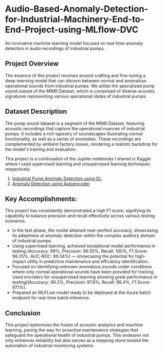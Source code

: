 # Audio-Based-Anomaly-Detection-for-Industrial-Machinery-End-to-End-Project-using-MLflow-DVC
An innovative machine learning model focused on real-time anomaly detection in audio recordings of industrial pumps.

## Project Overview
The essence of this project revolves around crafting and fine-tuning a deep-learning model that can discern between normal and anomalous operational sounds from industrial pumps. We utilize the specialized pump sound subset of the MIMII Dataset, which is comprised of diverse acoustic signatures representing various operational states of industrial pumps.

## Dataset Description
The pump sound dataset is a segment of the MIMII Dataset, featuring acoustic recordings that capture the operational nuances of industrial pumps. It includes a rich tapestry of soundscapes illustrating normal functionality, as well as a series of anomalies. These recordings are complemented by ambient factory noises, rendering a realistic backdrop for the model's training and evaluation.

This project is a continuation of the Jupiter notebooks I shared in Kaggle where I used supervised learning and unsupervised learning techniques respectively.
1. [Industrial Pump Anomaly Detection using DL](https://www.kaggle.com/code/jaison14/industrial-pump-anomaly-detection-using-dl)
2. [Anomaly Detection using Autoencoder](https://www.kaggle.com/code/jaison14/anomaly-detection-using-autoencoder)

## Key Accomplishments:
This project has consistently demonstrated a high F1 score, signifying its capability to balance precision and recall effectively across various testing scenarios.
* In the test phase, the model attained near-perfect accuracy, showcasing its adeptness at anomaly detection within the complex auditory domain of industrial pumps.
* Using supervised learning, achieved exceptional model performance in testing (Accuracy: 99%, Precision: 96.55%, Recall: 100%, F1 Score: 98.25%, AUC-ROC: 99.34%) — showcasing the potential for high-impact utility in predictive maintenance and efficiency identification.
* Focused on identifying unknown anomalous sounds under conditions where only normal operational sounds have been provided for training. Used encoders for unsupervised learning showing  great performance in testing((Accuracy: 96.3%, Precision: 97.8%, Recall: 96.4%, F1 Score: 97.1%).
* Prepared an MLFLow model ready to be deployed at the Azure batch endpoint for real-time batch inference.

## Conclusion
This project epitomizes the fusion of acoustic analytics and machine learning, paving the way for proactive maintenance strategies that safeguard the operational health of industrial pumps. This endeavor not only enhances reliability but also serves as a stepping stone toward the automation of industrial monitoring systems.



